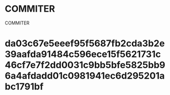 # COMMITER
COMMITER






# da03c67e5eeef95f5687fb2cda3b2e39aafda91484c596ece15f5621731c46cf7e7f2dd0031c9bb5bfe5825bb96a4afdadd01c0981941ec6d295201abc1791bf
